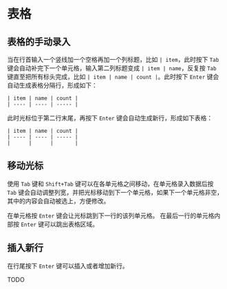 # 表格

## 表格的手动录入

当在行首输入一个竖线加一个空格再加一个列标题，比如 `| item`，此时按下 `Tab` 键会自动补完下一个单元格，输入第二列标题变成 `| item | name`，反复按 `Tab` 键直至把所有标头完成，比如 `| item | name | count |`。此时按下  `Enter` 键会自动生成表格分隔行，形成如下：

```
| item | name | count |
| ---- | ---- | ----- |
```

此时光标位于第二行末尾，再按下 `Enter` 键会自动生成新行，形成如下表格：

```
| item | name | count |
| ---- | ---- | ----- |
|      |      |       |
```

## 移动光标

使用 `Tab` 键和 `Shift+Tab` 键可以在各单元格之间移动，在单元格录入数据后按 `Tab` 键会自动调整列宽，并把光标移动到下一个单元格，如果下一个单元格非空，其中的内容会自动被选上，方便修改。

在单元格按 `Enter` 键会让光标跳到下一行的该列单元格。
在最后一行的单元格内部按  `Enter` 键可以跳出表格区域。

## 插入新行

在行尾按下  `Enter` 键可以插入或者增加新行。

TODO